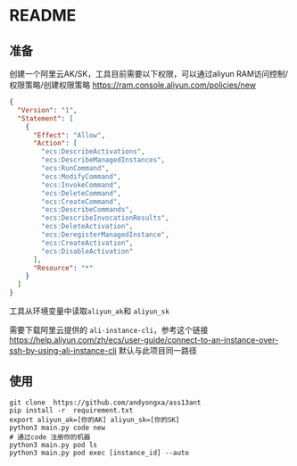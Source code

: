 # README 
## 准备
创建一个阿里云AK/SK，工具目前需要以下权限，可以通过aliyun RAM访问控制/权限策略/创建权限策略
https://ram.console.aliyun.com/policies/new
```json
{
  "Version": "1",
  "Statement": [
    {
      "Effect": "Allow",
      "Action": [
        "ecs:DescribeActivations",
        "ecs:DescribeManagedInstances",
        "ecs:RunCommand",
        "ecs:ModifyCommand",
        "ecs:InvokeCommand",
        "ecs:DeleteCommand",
        "ecs:CreateCommand",
        "ecs:DescribeCommands",
        "ecs:DescribeInvocationResults",
        "ecs:DeleteActivation",
        "ecs:DeregisterManagedInstance",
        "ecs:CreateActivation",
        "ecs:DisableActivation"
      ],
      "Resource": "*"
    }
  ]
}
```
工具从环境变量中读取`aliyun_ak`和 `aliyun_sk`

需要下载阿里云提供的 `ali-instance-cli`，参考这个链接
https://help.aliyun.com/zh/ecs/user-guide/connect-to-an-instance-over-ssh-by-using-ali-instance-cli
默认与此项目同一路径

## 使用
```
git clone  https://github.com/andyongxa/ass13ant
pip install -r  requirement.txt
export aliyun_ak=[你的AK] aliyun_sk=[你的SK]
python3 main.py code new
# 通过code 注册你的机器
python3 main.py pod ls
python3 main.py pod exec [instance_id] --auto
```


